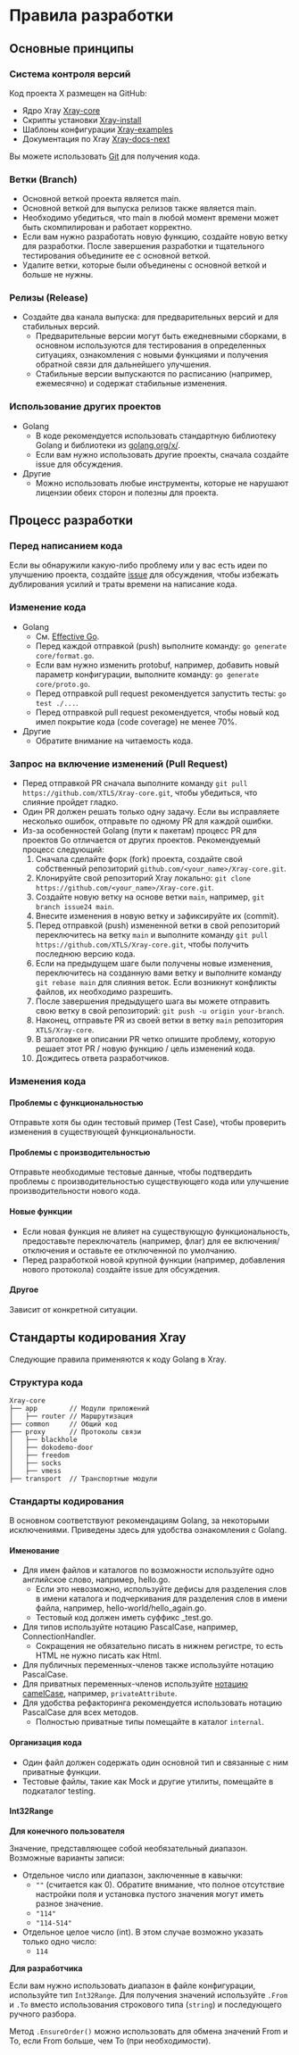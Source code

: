 # Правила разработки

## Основные принципы

### Система контроля версий

Код проекта X размещен на GitHub:

- Ядро Xray [Xray-core](https://github.com/XTLS/Xray-core)
- Скрипты установки [Xray-install](https://github.com/XTLS/Xray-install)
- Шаблоны конфигурации [Xray-examples](https://github.com/XTLS/Xray-examples)
- Документация по Xray [Xray-docs-next](https://github.com/XTLS/Xray-docs-next)

Вы можете использовать [Git](https://git-scm.com/) для получения кода.

### Ветки (Branch)

- Основной веткой проекта является main.
- Основной веткой для выпуска релизов также является main.
- Необходимо убедиться, что main в любой момент времени может быть скомпилирован и работает корректно.
- Если вам нужно разработать новую функцию, создайте новую ветку для разработки. После завершения разработки и тщательного тестирования объедините ее с основной веткой.
- Удалите ветки, которые были объединены с основной веткой и больше не нужны.

### Релизы (Release)

<Badge text="В РАЗРАБОТКЕ" type="warning"/>

- Создайте два канала выпуска: для предварительных версий и для стабильных версий.
  - Предварительные версии могут быть ежедневными сборками, в основном используются для тестирования в определенных ситуациях, ознакомления с новыми функциями и получения обратной связи для дальнейшего улучшения.
  - Стабильные версии выпускаются по расписанию (например, ежемесячно) и содержат стабильные изменения.

### Использование других проектов

- Golang
  - В коде рекомендуется использовать стандартную библиотеку Golang и библиотеки из [golang.org/x/](https://pkg.go.dev/search?limit=25&m=package&q=golang.org%2Fx).
  - Если вам нужно использовать другие проекты, сначала создайте issue для обсуждения.
- Другие
  - Можно использовать любые инструменты, которые не нарушают лицензии обеих сторон и полезны для проекта.

## Процесс разработки

### Перед написанием кода

Если вы обнаружили какую-либо проблему или у вас есть идеи по улучшению проекта, создайте [issue](https://github.com/XTLS/Xray-core/issues) для обсуждения, чтобы избежать дублирования усилий и траты времени на написание кода.

### Изменение кода

- Golang
  - См. [Effective Go](https://golang.org/doc/effective_go.html).
  - Перед каждой отправкой (push) выполните команду: `go generate core/format.go`.
  - Если вам нужно изменить protobuf, например, добавить новый параметр конфигурации, выполните команду: `go generate core/proto.go`.
  - Перед отправкой pull request рекомендуется запустить тесты: `go test ./...`.
  - Перед отправкой pull request рекомендуется, чтобы новый код имел покрытие кода (code coverage) не менее 70%.
- Другие
  - Обратите внимание на читаемость кода.

### Запрос на включение изменений (Pull Request)

- Перед отправкой PR сначала выполните команду `git pull https://github.com/XTLS/Xray-core.git`, чтобы убедиться, что слияние пройдет гладко.
- Один PR должен решать только одну задачу. Если вы исправляете несколько ошибок, отправьте по одному PR для каждой ошибки.
- Из-за особенностей Golang (пути к пакетам) процесс PR для проектов Go отличается от других проектов. Рекомендуемый процесс следующий:
  1. Сначала сделайте форк (fork) проекта, создайте свой собственный репозиторий `github.com/<your_name>/Xray-core.git`.
  2. Клонируйте свой репозиторий Xray локально: `git clone https://github.com/<your_name>/Xray-core.git`.
  3. Создайте новую ветку на основе ветки `main`, например, `git branch issue24 main`.
  4. Внесите изменения в новую ветку и зафиксируйте их (commit).
  5. Перед отправкой (push) измененной ветки в свой репозиторий переключитесь на ветку `main` и выполните команду `git pull https://github.com/XTLS/Xray-core.git`, чтобы получить последнюю версию кода.
  6. Если на предыдущем шаге были получены новые изменения, переключитесь на созданную вами ветку и выполните команду `git rebase main` для слияния веток. Если возникнут конфликты файлов, их необходимо разрешить.
  7. После завершения предыдущего шага вы можете отправить свою ветку в свой репозиторий: `git push -u origin your-branch`.
  8. Наконец, отправьте PR из своей ветки в ветку `main` репозитория `XTLS/Xray-core`.
  9. В заголовке и описании PR четко опишите проблему, которую решает этот PR / новую функцию / цель изменений кода.
  10. Дождитесь ответа разработчиков.

### Изменения кода

#### Проблемы с функциональностью

Отправьте хотя бы один тестовый пример (Test Case), чтобы проверить изменения в существующей функциональности.

#### Проблемы с производительностью

Отправьте необходимые тестовые данные, чтобы подтвердить проблемы с производительностью существующего кода или улучшение производительности нового кода.

#### Новые функции

- Если новая функция не влияет на существующую функциональность, предоставьте переключатель (например, флаг) для ее включения/отключения и оставьте ее отключенной по умолчанию.
- Перед разработкой новой крупной функции (например, добавления нового протокола) создайте issue для обсуждения.

#### Другое

Зависит от конкретной ситуации.

## Стандарты кодирования Xray

Следующие правила применяются к коду Golang в Xray.

### Структура кода

```
Xray-core
├── app        // Модули приложений
│   ├── router // Маршрутизация
├── common     // Общий код
├── proxy      // Протоколы связи
│   ├── blackhole
│   ├── dokodemo-door
│   ├── freedom
│   ├── socks
│   ├── vmess
├── transport  // Транспортные модули
```

### Стандарты кодирования

В основном соответствуют рекомендациям Golang, за некоторыми исключениями. Приведены здесь для удобства ознакомления с Golang.

#### Именование

- Для имен файлов и каталогов по возможности используйте одно английское слово, например, hello.go.
  - Если это невозможно, используйте дефисы для разделения слов в имени каталога и подчеркивания для разделения слов в имени файла, например, hello-world/hello_again.go.
  - Тестовый код должен иметь суффикс _test.go.
- Для типов используйте нотацию PascalCase, например, ConnectionHandler.
  - Сокращения не обязательно писать в нижнем регистре, то есть HTML не нужно писать как Html.
- Для публичных переменных-членов также используйте нотацию PascalCase.
- Для приватных переменных-членов используйте [нотацию camelCase](https://ru.wikipedia.org/wiki/CamelCase), например, `privateAttribute`.
- Для удобства рефакторинга рекомендуется использовать нотацию PascalCase для всех методов.
  - Полностью приватные типы помещайте в каталог `internal`.

#### Организация кода

- Один файл должен содержать один основной тип и связанные с ним приватные функции.
- Тестовые файлы, такие как Mock и другие утилиты, помещайте в подкаталог testing.

#### Int32Range

**Для конечного пользователя**

Значение, представляющее собой необязательный диапазон. Возможные варианты записи:

- Отдельное число или диапазон, заключенные в кавычки:
  - `""` (считается как 0). Обратите внимание, что полное отсутствие настройки поля и установка пустого значения могут иметь разное значение.
  - `"114"`
  - `"114-514"`
- Отдельное целое число (int). В этом случае возможно указать только одно число:
  - `114`

**Для разработчика**

Если вам нужно использовать диапазон в файле конфигурации, используйте тип `Int32Range`. Для получения значений используйте `.From` и `.To` вместо использования строкового типа (`string`) и последующего ручного разбора.

Метод `.EnsureOrder()` можно использовать для обмена значений From и To, если From больше, чем To (при необходимости).



